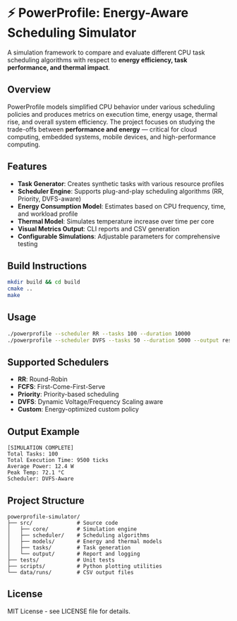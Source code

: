 # ⚡ PowerProfile: Energy-Aware Scheduling Simulator

A simulation framework to compare and evaluate different CPU task scheduling algorithms with respect to **energy efficiency, task performance, and thermal impact**.

## Overview

PowerProfile models simplified CPU behavior under various scheduling policies and produces metrics on execution time, energy usage, thermal rise, and overall system efficiency. The project focuses on studying the trade-offs between **performance and energy** — critical for cloud computing, embedded systems, mobile devices, and high-performance computing.

## Features

- **Task Generator**: Creates synthetic tasks with various resource profiles
- **Scheduler Engine**: Supports plug-and-play scheduling algorithms (RR, Priority, DVFS-aware)
- **Energy Consumption Model**: Estimates based on CPU frequency, time, and workload profile
- **Thermal Model**: Simulates temperature increase over time per core
- **Visual Metrics Output**: CLI reports and CSV generation
- **Configurable Simulations**: Adjustable parameters for comprehensive testing

## Build Instructions

```bash
mkdir build && cd build
cmake ..
make
```

## Usage

```bash
./powerprofile --scheduler RR --tasks 100 --duration 10000
./powerprofile --scheduler DVFS --tasks 50 --duration 5000 --output results.csv
```

## Supported Schedulers

- **RR**: Round-Robin
- **FCFS**: First-Come-First-Serve
- **Priority**: Priority-based scheduling
- **DVFS**: Dynamic Voltage/Frequency Scaling aware
- **Custom**: Energy-optimized custom policy

## Output Example

```
[SIMULATION COMPLETE]
Total Tasks: 100
Total Execution Time: 9500 ticks
Average Power: 12.4 W
Peak Temp: 72.1 °C
Scheduler: DVFS-Aware
```

## Project Structure

```
powerprofile-simulator/
├── src/              # Source code
│   ├── core/         # Simulation engine
│   ├── scheduler/    # Scheduling algorithms
│   ├── models/       # Energy and thermal models
│   ├── tasks/        # Task generation
│   └── output/       # Report and logging
├── tests/            # Unit tests
├── scripts/          # Python plotting utilities
└── data/runs/        # CSV output files
```

## License

MIT License - see LICENSE file for details.
